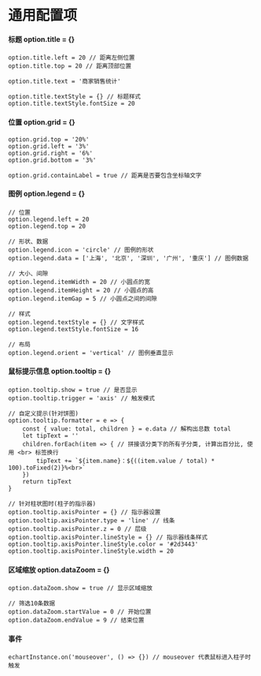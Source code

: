 # 通用配置项

#### 标题 option.title = {}
    option.title.left = 20 // 距离左侧位置
    option.title.top = 20 // 距离顶部位置

    option.title.text = '商家销售统计'

    option.title.textStyle = {} // 标题样式
    option.title.textStyle.fontSize = 20

#### 位置 option.grid = {}
    option.grid.top = '20%'
    option.grid.left = '3%'
    option.grid.right = '6%'
    option.grid.bottom = '3%'

    option.grid.containLabel = true // 距离是否要包含坐标轴文字

#### 图例 option.legend = {}
    // 位置
    option.legend.left = 20
    option.legend.top = 20

    // 形状、数据
    option.legend.icon = 'circle' // 图例的形状
    option.legend.data = ['上海', '北京', '深圳', '广州', '重庆'] // 图例数据

    // 大小、间隙
    option.legend.itemWidth = 20 // 小圆点的宽
    option.legend.itemHeight = 20 // 小圆点的高
    option.legend.itemGap = 5 // 小圆点之间的间隙

    // 样式
    option.legend.textStyle = {} // 文字样式
    option.legend.textStyle.fontSize = 16

    // 布局
    option.legend.orient = 'vertical' // 图例垂直显示

#### 鼠标提示信息 option.tooltip = {}
    option.tooltip.show = true // 是否显示
    option.tooltip.trigger = 'axis' // 触发模式

    // 自定义提示(针对饼图)
    option.tooltip.formatter = e => {
        const { value: total, children } = e.data // 解构出总数 total
        let tipText = ''
        children.forEach(item => { // 拼接该分类下的所有子分类, 计算出百分比, 使用 <br> 标签换行
            tipText += `${item.name}：${((item.value / total) * 100).toFixed(2)}%<br>`
        })
        return tipText
    }

    // 针对柱状图时(柱子的指示器)
    option.tooltip.axisPointer = {} // 指示器设置
    option.tooltip.axisPointer.type = 'line' // 线条
    option.tooltip.axisPointer.z = 0 // 层级
    option.tooltip.axisPointer.lineStyle = {} // 指示器线条样式
    option.tooltip.axisPointer.lineStyle.color = '#2d3443'
    option.tooltip.axisPointer.lineStyle.width = 20

#### 区域缩放 option.dataZoom = {}
    option.dataZoom.show = true // 显示区域缩放

    // 筛选10条数据
    option.dataZoom.startValue = 0 // 开始位置
    option.dataZoom.endValue = 9 // 结束位置
    
#### 事件
    echartInstance.on('mouseover', () => {}) // mouseover 代表鼠标进入柱子时触发 